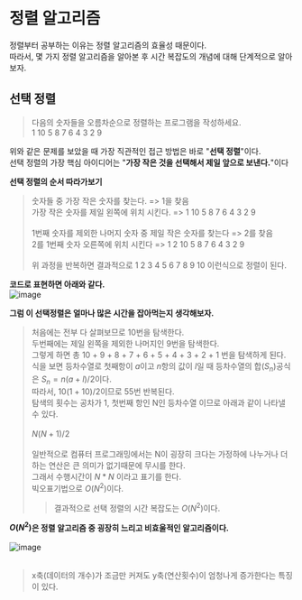 # 정렬 알고리즘
정렬부터 공부하는 이유는 정렬 알고리즘의 효율성 때문이다.<br>
따라서, 몇 가지 정렬 알고리즘을 알아본 후 시간 복잡도의 개념에 대해 단계적으로 알아보자.

## 선택 정렬

> 다음의 숫자들을 오름차순으로 정렬하는 프로그램을 작성하세요.<br>
> 1 10 5 8 7 6 4 3 2 9

위와 같은 문제를 보았을 때 가장 직관적인 접근 방법은 바로 "**선택 정렬**"이다.<br>
선택 정렬의 가장 핵심 아이디어는 "**가장 작은 것을 선택해서 제일 앞으로 보낸다.**"이다

**선택 정렬의 순서 따라가보기**<br>
> 숫자들 중 가장 작은 숫자를 찾는다. => 1을 찾음 <br>
> 가장 작은 숫자를 제일 왼쪽에 위치 시킨다. => 1 10 5 8 7 6 4 3 2 9 <br>
> <br>
> 1번째 숫자를 제외한 나머지 숫자 중 제일 작은 숫자를 찾는다 => 2를 찾음 <br>
> 2를 1번째 숫자 오른쪽에 위치 시킨다 => 1 2 10 5 8 7 6 4 3 2 9<br>
> <br>
> 위 과정을 반복하면 결과적으로 1 2 3 4 5 6 7 8 9 10 이런식으로 정렬이 된다.<br>

**코드로 표현하면 아래와 같다.** <br>
![image](https://github.com/Kimpossible94/TIL/assets/80395024/ba01d5f3-fe0a-47c9-8727-4ba11542775d) <br>

**그럼 이 선택정렬은 얼마나 많은 시간을 잡아먹는지 생각해보자.**
> 처음에는 전부 다 살펴보므로 10번을 탐색한다. <br>
> 두번째에는 제일 왼쪽을 제외한 나머지인 9번을 탐색한다. <br>
> 그렇게 하면 총 10 + 9 + 8 + 7 + 6 + 5 + 4 + 3 + 2 + 1 번을 탐색하게 된다. <br>
> 식을 보면 등차수열로 첫째항이 $a$이고 $n$항의 값이 $l$일 때 등차수열의 합($S_n$)공식은 $S_n = n(a+l)/2$이다. <br>
> 따라서, $10(1+10)/2$이므로 55번 반복된다. <br>
> 탐색의 횟수는 공차가 1, 첫번째 항인 N인 등차수열 이므로 아래과 같이 나타낼 수 있다. <br>
> <br>
> $N(N+1)/2$ <br>
> <br>
> 일반적으로 컴퓨터 프로그래밍에서는 N이 굉장히 크다는 가정하에 나누거나 더하는 연산은 큰 의미가 없기때문에 무시를 한다. <br>
> 그래서 수행시간이 $N * N$ 이라고 표기를 한다.  <br>
> 빅오표기법으로 $O(N^2)$이다. <br>
>> 결과적으로 선택 정렬의 시간 복잡도는 $O(N^2)$이다. <br>

**$O(N^2)$은 정렬 알고리즘 중 굉장히 느리고 비효울적인 알고리즘이다.** <br>
<br>
![image](https://github.com/Kimpossible94/TIL/assets/80395024/c36ecd71-cd6a-46ec-b4a6-ce32b815b035) <br>
<br>
> x축(데이터의 개수)가 조금만 커져도 y축(연산횟수)이 엄청나게 증가한다는 특징이 있다. <br>

